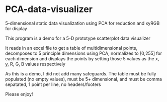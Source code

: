 # PCA-data-visualizer
5-dimensional static data visualization using PCA for reduction and xyRGB for display

This program is a demo for a 5-D prototype scatterplot data visualizer

It reads in an excel file to get a table of multidimensional points, decomposes to 5 principle dimensions using PCA, normalizes to [0,255] for each dimension and displays the points by setting those 5 values as the x, y, R, G, B values respectively

As this is a demo, I did not add many safeguards. The table must be fully populated (no empty values), must be 5+ dimensional, and must be comma sepatated, 1 point per line, no headers/footers

Please enjoy!
